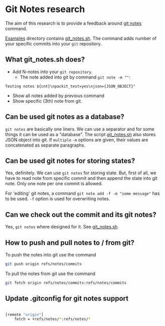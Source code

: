 # Git Notes research

The aim of this research is to provide
a feedback around [git notes](https://git-scm.com/docs/git-notes) command.

[Examples](./examples) directory contains [git_notes.sh](./git_notes.sh).
The command adds number of your specific commits into your `git` repository.

## What git_notes.sh does?

* Add N-notes into your `git repository`.
  * The note added into git by command `git note -m ""`:

```Testing notes ${cnt}\npackit_test=yes\njson={JSON_OBJECT}"```
* Show all notes added by previous command
* Show specific (3th) note from git.

## Can be used git notes as a database?

`git notes` are basically one liners. We can use a separator and for
some things it can be used as a "database". The script [git_notes.sh](./git_notes.sh)
also stores JSON object into git.
If ``multiple`` `-m` options are given, their values
are concatenated as separate paragraphs.

## Can be used git notes for storing states?

Yes, definitely. We can use `git notes` for storing state.
But, first of all, we have to read note from specific commit and then
append the state into git note.
Only one note per one commit is allowed.

For 'editing' git notes, a command
`git note add -f -m "some message"` has to be used.
`-f` option is used for overwriting notes.

## Can we check out the commit and its git notes?
Yes, `git notes` where designed for it. See [git_notes.sh](./git_notes.sh).

## How to push and pull notes to / from git?
To push the notes into git use the command
```bash
git push origin refs/notes/commits
```

To pull the notes from git use the command
```bash
git fetch origin refs/notes/commits:refs/notes/commits
```
## Update .gitconfig for git notes support

```bash

[remote "origin"]
	fetch = +refs/notes/*:refs/notes/*
```